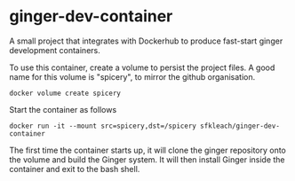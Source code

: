 # ginger-dev-container
A small project that integrates with Dockerhub to produce fast-start ginger 
development containers. 

To use this container, create a volume to persist the project files. A good 
name for this volume is "spicery", to mirror the github organisation.

	docker volume create spicery

Start the container as follows

	docker run -it --mount src=spicery,dst=/spicery sfkleach/ginger-dev-container

The first time the container starts up, it will clone the ginger repository
onto the volume and build the Ginger system. It will then install Ginger
inside the container and exit to the bash shell.